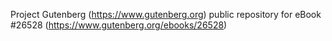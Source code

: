 Project Gutenberg (https://www.gutenberg.org) public repository for eBook #26528 (https://www.gutenberg.org/ebooks/26528)

